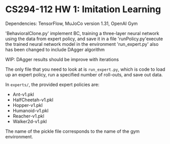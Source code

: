 # CS294-112 HW 1: Imitation Learning

Dependencies: TensorFlow, MuJoCo version 1.31, OpenAI Gym

'BehavioralClone.py' implement BC, training a three-layer neural network using the data from expert policy, and save it in a file
'runPolicy.py'execute the trained neural network model in the environment
'run_expert.py' also has been changed to include DAgger algorithm

WIP:
DAgger results should be improve with iterations




The only file that you need to look at is `run_expert.py`, which is code to load up an expert policy, run a specified number of roll-outs, and save out data.

In `experts/`, the provided expert policies are:
* Ant-v1.pkl
* HalfCheetah-v1.pkl
* Hopper-v1.pkl
* Humanoid-v1.pkl
* Reacher-v1.pkl
* Walker2d-v1.pkl

The name of the pickle file corresponds to the name of the gym environment.
